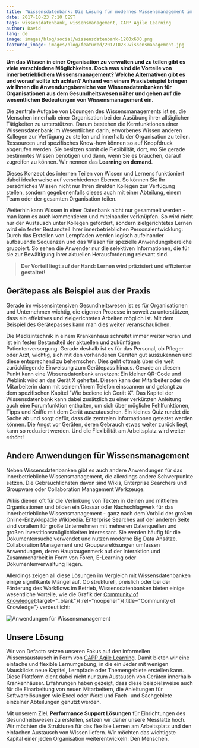 ```yaml
---
title: "Wissensdatenbank: Die Lösung für modernes Wissensmanagement im Gesundheitswesen"
date: 2017-10-23 7:10 CEST
tags: wissensdatenbank, wissensmanagement, CAPP Agile Learning
author: David
lang: de
image: images/blog/social/wissensdatenbank-1200x630.png
featured_image: images/blog/featured/20171023-wissensmanagement.jpg
---
```


**Um das Wissen in einer Organisation zu verwalten und zu teilen gibt es viele verschiedene Möglichkeiten. Doch was sind die Vorteile von innerbetrieblichem Wissensmanagement? Welche Alternativen gibt es und worauf sollte ich achten? Anhand von einem Praxisbeispiel bringen wir Ihnen die Anwendungsbereiche von Wissensdatenbanken für Organisationen aus dem Gesundheitswesen näher und gehen auf die wesentlichen Bedeutungen von Wissensmanagement ein.**

Die zentrale Aufgabe von Lösungen des Wissensmanagements ist es, die Menschen innerhalb einer Organisation bei der Ausübung ihrer alltäglichen Tätigkeiten zu unterstützen. Darum bestehen die Kernfunktionen einer Wissensdatenbank im Wesentlichen darin, erworbenes Wissen anderen Kollegen zur Verfügung zu stellen und innerhalb der Organisation zu teilen. Ressourcen und spezifisches Know-how können so auf Knopfdruck abgerufen werden. Sie besitzen somit die Flexibilität, dort, wo Sie gerade bestimmtes Wissen benötigen und dann, wenn Sie es brauchen, darauf zugreifen zu können. Wir nennen das **Learning on demand**.

Dieses Konzept des internen Teilen von Wissen und Lernens funktioniert dabei idealerweise auf verschiedenen Ebenen. So können Sie Ihr persönliches Wissen nicht nur Ihren direkten Kollegen zur Verfügung stellen, sondern gegebenenfalls dieses auch mit einer Abteilung, einem Team oder der gesamten Organisation teilen.

Weiterhin kann Wissen in einer Datenbank nicht nur gesammelt werden - man kann es auch kommentieren und miteinander verknüpfen. So wird nicht nur der Austausch unter Kollegen gefördert, sondern zielgerichtetes Lernen wird ein fester Bestandteil Ihrer innerbetrieblichen Personalentwicklung: Durch das Erstellen von Lernpfaden werden logisch aufeinander aufbauende Sequenzen und das Wissen für spezielle Anwendungsbereiche gruppiert. So sehen die Anwender nur die selektiven Informationen, die für sie zur Bewältigung ihrer aktuellen Herausforderung relevant sind.

> **Der Vorteil liegt auf der Hand: Lernen wird präzisiert und effizienter gestaltet!**

## Gerätepass als Beispiel aus der Praxis

Gerade im wissensintensiven Gesundheitswesen ist es für Organisationen und Unternehmen wichtig, die eigenen Prozesse in soweit zu unterstützen, dass ein effektives und zielgerichtetes Arbeiten möglich ist. Mit dem Beispiel des Gerätepasses kann man dies weiter veranschaulichen.

Die Medizintechnik in einem Krankenhaus schreitet immer weiter voran und ist ein fester Bestandteil der aktuellen und zukünftigen Patientenversorgung. Gerade deshalb ist es für das Personal, ob Pfleger oder Arzt, wichtig, sich mit den vorhandenen Geräten gut auszukennen und diese entsprechend zu beherrschen. Dies geht oftmals über die weit zurückliegende Einweisung zum Gerätepass hinaus. Gerade an diesem Punkt kann eine Wissensdatenbank ansetzen: Ein kleiner QR-Code und Weblink wird an das Gerät X geheftet. Diesen kann der Mitarbeiter oder die Mitarbeiterin dann mit seinem/ihrem Telefon einscannen und gelangt zu dem spezifischen Kapitel "Wie bediene ich Gerät X". Das Kapitel der Wissensdatenbank kann dabei zusätzlich zu einer verkürzten Anleitung auch eine Forumfunktion enthalten, um sich über mögliche Fehlfunktionen, Tipps und Kniffe mit dem Gerät auszutauschen. Ein kleines Quiz rundet die Sache ab und sorgt dafür, dass die zentralen Informationen getestet werden können. Die Angst vor Geräten, deren Gebrauch etwas weiter zurück liegt, kann so reduziert werden. Und die Flexibilität am Arbeitsplatz wird weiter erhöht!

## Andere Anwendungen für Wissensmanagement

Neben Wissensdatenbanken gibt es auch andere Anwendungen für das innerbetriebliche Wissensmanagement, die allerdings andere Schwerpunkte setzen. Die Gebräuchlichsten davon sind Wikis, Enterprise Searchers und Groupware oder Collaboration Management Werkzeuge.

Wikis dienen oft für die Verlinkung von Texten in kleinen und mittleren Organisationen und bilden ein Glossar oder Nachschlagwerk für das innerbetriebliche Wissensmanagement - ganz nach dem Vorbild der großen Online-Enzyklopädie Wikipedia. Enterprise Searches auf der anderen Seite sind vorallem für große Unternehmen mit mehreren Datenquellen und großen Investitionsmöglichkeiten interessant. Sie werden häufig für die Dokumentensuche verwendet und nutzen moderne Big Data Ansätze. Collaboration Management und Groupwarelösungen umfassen Anwendungen, deren Hauptaugenmerk auf der Interaktion und Zusammenarbeit in Form von Foren, E-Learning oder Dokumentenverwaltung liegen.

Allerdings zeigen all diese Lösungen im Vergleich mit Wissensdatenbanken einige signifikante Mängel auf. Ob strukturell, preislich oder bei der Förderung des Workflows im Betrieb, Wissensdatenbanken bieten einige wesentliche Vorteile, wie die Grafik der [Community of Knowledge](http://www.community-of-knowledge.de/beitrag/sucht-ihr-noch-oder-wisst-ihr-schon/){:target="_blank"}{:rel="noopener"}{:title="Community of Knowledge"} verdeutlicht:

![Anwendungen für Wissensmanagement](/images/blog/de/Wissensmanagementanwendungen.jpg)

## Unsere Lösung

Wir von Defacto setzen unseren Fokus auf den informellen Wissensaustausch in Form von [CAPP Agile Learning](/capp-agile-learning/). Damit bieten wir eine einfache und flexible Lernumgebung, in die ein Jeder mit wenigen Mausklicks neue Kapitel, Lernpfade oder Themengebiete erstellen kann. Diese Plattform dient dabei nicht nur zum Austausch von Geräten innerhalb Krankenhäuser. Erfahrungen haben gezeigt, dass diese beispielsweise auch für die Einarbeitung von neuen Mitarbeitern, die Anleitungen für Softwarelösungen wie Excel oder Word und Fach- und Sachgebiete einzelner Abteilungen genutzt werden.

Mit unserem Ziel, **Performance Support Lösungen** für Einrichtungen des Gesundheitswesen zu erstellen, setzen wir daher unsere Messlatte hoch. Wir möchten die Strukturen für das flexible Lernen am Arbeitsplatz und den einfachen Austausch von Wissen liefern. Wir möchten das wichtigste Kapital einer jeden Organisation weiterentwickeln: Den Menschen.
